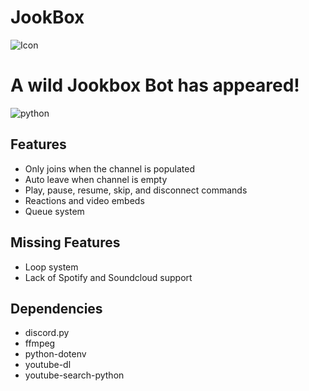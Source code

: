 # JookBox

![Icon](https://github.com/Chejuyeong/JookBox/blob/main/images/bg2.png)

# A wild Jookbox Bot has appeared!
![python](https://img.shields.io/badge/Python-3.9.7%20-brightgreen)


## Features

- Only joins when the channel is populated
- Auto leave when channel is empty
- Play, pause, resume, skip, and disconnect commands
- Reactions and video embeds
- Queue system

## Missing Features

- Loop system
- Lack of Spotify and Soundcloud support
 
 ## Dependencies
 
 - discord.py
 - ffmpeg
 - python-dotenv
 - youtube-dl
 - youtube-search-python
